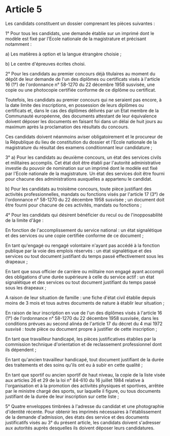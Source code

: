 # Article 5

Les candidats constituent un dossier comprenant les pièces suivantes :

1° Pour tous les candidats, une demande établie sur un imprimé dont le modèle est fixé par l'Ecole nationale de la magistrature et précisant notamment :

a) Les matières à option et la langue étrangère choisie ;

b) Le centre d'épreuves écrites choisi.

2° Pour les candidats au premier concours déjà titulaires au moment du dépôt de leur demande de l'un des diplômes ou certificats visés à l'article 16 (1°) de l'ordonnance n° 58-1270 du 22 décembre 1958 susvisée, une copie ou une photocopie certifiée conforme de ce diplôme ou certificat.

Toutefois, les candidats au premier concours qui ne seraient pas encore, à la date limite des inscriptions, en possession de leurs diplômes ou certificats et, dans le cas des diplômes délivrés par un Etat membre de la Communauté européenne, des documents attestant de leur équivalence doivent déposer les documents en faisant foi dans un délai de huit jours au maximum après la proclamation des résultats du concours.

Ces candidats doivent néanmoins aviser obligatoirement et le procureur de la République du lieu de constitution du dossier et l'Ecole nationale de la magistrature du résultat des examens conditionnant leur candidature ;

3° a) Pour les candidats au deuxième concours, un état des services civils et militaires accomplis. Cet état doit être établi par l'autorité administrative investie du pouvoir de nomination sur un imprimé dont le modèle est fixé par l'Ecole nationale de la magistrature. Un état des services doit être fourni pour chacune des administrations auxquelles a appartenu le candidat.

b) Pour les candidats au troisième concours, toute pièce justifiant des activités professionnelles, mandats ou fonctions visés par l'article 17 (3°) de l'ordonnance n° 58-1270 du 22 décembre 1958 susvisée ; un document doit être fourni pour chacune de ces activités, mandats ou fonctions ;

4° Pour les candidats qui désirent bénéficier du recul ou de l'inopposabilité de la limite d'âge :

En fonction de l'accomplissement du service national : un état signalétique et des services ou une copie certifiée conforme de ce document ;

En tant qu'engagé ou rengagé volontaire n'ayant pas accédé à la fonction publique par la voie des emplois réservés : un état signalétique et des services ou tout document justifiant du temps passé effectivement sous les drapeaux ;

En tant que sous officier de carrière ou militaire non engagé ayant accompli des obligations d'une durée supérieure à celle du service actif : un état signalétique et des services ou tout document justifiant du temps passé sous les drapeaux ;

A raison de leur situation de famille : une fiche d'état civil établie depuis moins de 3 mois et tous autres documents de nature à établir leur situation ;

En raison de leur inscription en vue de l'un des diplômes visés à l'article 16 (1°) de l'ordonnance n° 58-1270 du 22 décembre 1958 susvisée, dans les conditions prévues au second alinéa de l'article 17 du décret du 4 mai 1972 susvisé : toute pièce ou document propre à justifier de cette inscription ;

En tant que travailleur handicapé, les pièces justificatives établies par la commission technique d'orientation et de reclassement professionnel dont ils dépendent ;

En tant qu'ancien travailleur handicapé, tout document justifiant de la durée des traitements et des soins qu'ils ont eu à subir en cette qualité ;

En tant que sportif ou ancien sportif de haut niveau, la copie de la liste visée aux articles 26 et 29 de la loi n° 84-610 du 16 juillet 1984 relative à l'organisation et à la promotion des activités physiques et sportives, arrêtée par le ministre chargé des sports, sur laquelle il figure, ou tous documents justifiant de la durée de leur inscription sur cette liste ;

5° Quatre enveloppes timbrées à l'adresse du candidat et une photographie d'identité récente. Pour obtenir les imprimés nécessaires à l'établissement de la demande d'admission, des états des service et des documents justificatifs visés au 3° du présent article, les candidats doivent s'adresser aux autorités auprès desquelles ils doivent déposer leurs candidatures.
